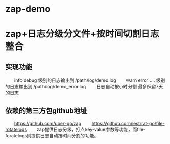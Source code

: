 # zap-demo


# zap+日志分级分文件+按时间切割日志整合
## 实现功能
    info debug 级别的日志输出到 /path/log/demo.log
    warn error .... 级别的日志输出到 /path/log/demo_error.log
    日志自动按小时分割 最多保留7天的日志
    
    
## 依赖的第三方包github地址
    https://github.com/uber-go/zap
    https://github.com/lestrrat-go/file-rotatelogs
    zap提供日志分级，打点key-value参数等功能，而file-foratelogs则提供日志自动按时间分割的功能。
